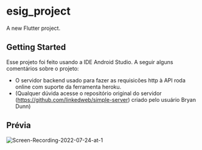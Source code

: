 # esig_project

A new Flutter project.

## Getting Started

Esse projeto foi feito usando a IDE Android Studio. A seguir alguns comentários sobre o projeto:

- O servidor backend usado para fazer as requisicões http à API roda online com suporte da ferramenta heroku.
- (Qualquer dúvida acesse o repositório original do servidor (https://github.com/linkedweb/simple-server) criado pelo usuário Bryan Dunn)

## Prévia
![Screen-Recording-2022-07-24-at-1](https://user-images.githubusercontent.com/80011482/181088630-ca171ada-03d9-485f-8eea-555421dbe25c.gif)
